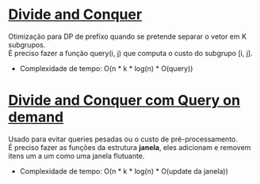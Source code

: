 # [Divide and Conquer](dc.cpp)

<!-- *Read in [English](README.en.md)* -->

Otimização para DP de prefixo quando se pretende separar o vetor em K subgrupos.    
É preciso fazer a função query(i, j) que computa o custo do subgrupo \[i, j\].
* Complexidade de tempo: O(n * k * log(n) *  O(query))

# [Divide and Conquer com Query on demand](dc_query_ondemand.cpp)

<!-- *Read in [English](README.en.md)* -->

Usado para evitar queries pesadas ou o custo de pré-processamento.  
É preciso fazer as funções da estrutura **janela**, eles adicionam e removem itens um a um como uma janela flutuante.

* Complexidade de tempo: O(n * k * log(n) * O(update da janela))


